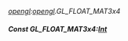 _[opengl](../../modules/opengl/opengl-module.md):[opengl](../../modules/opengl/opengl-module.md).GL\_FLOAT\_MAT3x4_
##### Const GL\_FLOAT\_MAT3x4:[Int](../../modules/wonkey/wonkey-types-int.md)
